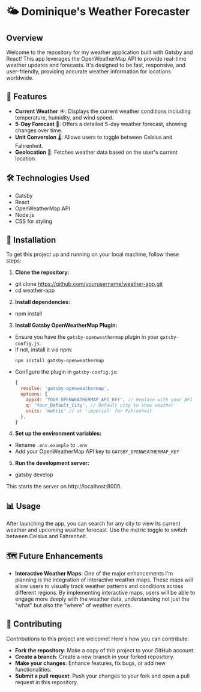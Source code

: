 
# 🌤️ Dominique's Weather Forecaster

## Overview
Welcome to the repository for my weather application built with Gatsby and React! This app leverages the OpenWeatherMap API to provide real-time weather updates and forecasts. It's designed to be fast, responsive, and user-friendly, providing accurate weather information for locations worldwide.

## 🌈 Features
- **Current Weather** ☀️: Displays the current weather conditions including temperature, humidity, and wind speed.
- **5-Day Forecast** 📅: Offers a detailed 5-day weather forecast, showing changes over time.
- **Unit Conversion** 🌡️: Allows users to toggle between Celsius and Fahrenheit.
- **Geolocation** 📍: Fetches weather data based on the user's current location.

## 🛠️ Technologies Used
- Gatsby
- React
- OpenWeatherMap API
- Node.js
- CSS for styling

## 🚀 Installation

To get this project up and running on your local machine, follow these steps:

1. **Clone the repository:**
- git clone https://github.com/yourusername/weather-app.git
- cd weather-app

2. **Install dependencies:**
- npm install


3. **Install Gatsby OpenWeatherMap Plugin:**
- Ensure you have the `gatsby-openweathermap` plugin in your `gatsby-config.js`.
- If not, install it via npm:
  ```
  npm install gatsby-openweathermap
  ```
- Configure the plugin in `gatsby-config.js`:
  ```javascript
  {
    resolve: 'gatsby-openweathermap',
    options: {
      appid: 'YOUR_OPENWEATHERMAP_API_KEY', // Replace with your API key
      q: 'Your_Default_City', // Default city to show weather
      units: 'metric' // or 'imperial' for Fahrenheit
    },
  }
  ```

4. **Set up the environment variables:**
- Rename `.env.example` to `.env`
- Add your OpenWeatherMap API key to `GATSBY_OPENWEATHERMAP_KEY`

5. **Run the development server:**
- gatsby develop

This starts the server on http://localhost:8000.

## 📊 Usage
After launching the app, you can search for any city to view its current weather and upcoming weather forecast. Use the metric toggle to switch between Celsius and Fahrenheit.

## 🗺️ Future Enhancements
- **Interactive Weather Maps**: One of the major enhancements I'm planning is the integration of interactive weather maps. These maps will allow users to visually track weather patterns and conditions across different regions. By implementing interactive maps, users will be able to engage more deeply with the weather data, understanding not just the "what" but also the "where" of weather events.


## 🤝 Contributing
Contributions to this project are welcome! Here's how you can contribute:
- **Fork the repository**: Make a copy of this project to your GitHub account.
- **Create a branch**: Create a new branch in your forked repository.
- **Make your changes**: Enhance features, fix bugs, or add new functionalities.
- **Submit a pull request**: Push your changes to your fork and open a pull request in this repository.




